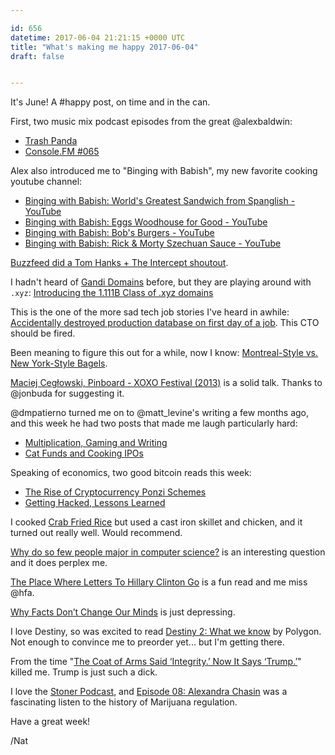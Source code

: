 ```yaml
---

id: 656
datetime: 2017-06-04 21:21:15 +0000 UTC
title: "What's making me happy 2017-06-04"
draft: false


---
```


It's June! A #happy post, on time and in the can.

First, two music mix podcast episodes from the great @alexbaldwin:

 - [Trash Panda](https://ruby.fm/alexbaldwin/trash-panda)
 - [Console.FM #065](https://ruby.fm/consolefm/065)

Alex also introduced me to "Binging with Babish", my new favorite cooking youtube channel:

 - [Binging with Babish: World's Greatest Sandwich from Spanglish - YouTube](https://www.youtube.com/watch?v=A_l8_C-EO38&feature=youtu.be)
 - [Binging with Babish: Eggs Woodhouse for Good - YouTube](https://www.youtube.com/watch?v=eVgmI-YF16g&feature=youtu.be)
 - [Binging with Babish: Bob's Burgers - YouTube](https://www.youtube.com/watch?v=basFyoMSjds&feature=youtu.be)
 - [Binging with Babish: Rick & Morty Szechuan Sauce - YouTube](https://www.youtube.com/watch?v=wBhhlE92mIQ&feature=youtu.be)

[Buzzfeed did a Tom Hanks + The Intercept shoutout](https://www.buzzfeed.com/shylawatson/tom-hanks-is-confused-by-this-ny-building-and-tbh-so-are-we?ref=bffbmain#.ffNALD9X1).

I hadn't heard of [Gandi Domains](https://www.gandi.net/) before, but they are playing around with `.xyz`: [Introducing the 1.111B Class of .xyz domains](https://news.gandi.net/en/2017/06/introducing-the-1-111b-class-of-xyz-domains/)

This is the one of the more sad tech job stories I've heard in awhile: [Accidentally destroyed production database on first day of a job](https://np.reddit.com/r/cscareerquestions/comments/6ez8ag/accidentally_destroyed_production_database_on/). This CTO should be fired.

Been meaning to figure this out for a while, now I know: [Montreal-Style vs. New York-Style Bagels](http://www.huffingtonpost.com/2014/05/02/montreal-bagels_n_5247880.html).

[Maciej Cegłowski, Pinboard - XOXO Festival (2013)](https://www.youtube.com/watch?v=eky5uKILXtM&feature=youtu.be) is a solid talk. Thanks to @jonbuda for suggesting it.

@dmpatierno turned me on to @matt_levine's writing a few months ago, and this week he had two posts that made me laugh particularly hard:

 - [Multiplication, Gaming and Writing](https://www.bloomberg.com/view/articles/2017-06-01/multiplication-gaming-and-writing)
 - [Cat Funds and Cooking IPOs](https://www.bloomberg.com/view/articles/2017-06-02/cat-funds-and-cooking-ipos)

Speaking of economics, two good bitcoin reads this week:

 - [The Rise of Cryptocurrency Ponzi Schemes](https://www.theatlantic.com/technology/archive/2017/05/cryptocurrency-ponzi-schemes/528624/)
 - [Getting Hacked, Lessons Learned](http://avc.com/2017/06/getting-hacked-lessons-learned/)

I cooked [Crab Fried Rice](http://thewoksoflife.com/2015/06/crab-fried-rice/) but used a cast iron skillet and chicken, and it turned out really well. Would recommend.

[Why do so few people major in computer science?](http://danwang.co/why-so-few-computer-science-majors/?idk) is an interesting question and it does perplex me. 

[The Place Where Letters To Hillary Clinton Go](https://www.buzzfeed.com/rubycramer/the-place-where-letters-to-hillary-clinton-go#.ncvRNNkPq) is a fun read and me miss @hfa.

[Why Facts Don’t Change Our Minds](http://www.newyorker.com/magazine/2017/02/27/why-facts-dont-change-our-minds?mbid=social_twitter) is just depressing.

I love Destiny, so was excited to read [Destiny 2: What we know](https://www.polygon.com/2017/5/20/15659696/destiny-2-gameplay-livestream-news-pc-ps4-xbox-one) by Polygon. Not enough to convince me to preorder yet... but I'm getting there.

From the time "[The Coat of Arms Said ‘Integrity.’ Now It Says ‘Trump.’](https://nyti.ms/2saErz7)" killed me. Trump is just such a dick.

I love the [Stoner Podcast](http://www.stoner.co/), and [Episode 08: Alexandra Chasin](http://pca.st/42s4) was a fascinating listen to the history of Marijuana regulation.

Have a great week!

/Nat
